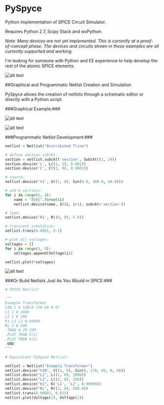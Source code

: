 PySpyce
=======

Python Implementation of SPICE Circuit Simulator. 

Requires Python 2.7, Scipy Stack and wxPython.

*Note: Many devices are not yet implemented. This is currently at a proof-of-concept phase. The devices and circuits shown in these examples are all currently supported and working.*

I'm looking for someone with Python and EE experience to help develop the rest of the atomic SPICE elements.


![alt text](https://github.com/josephmhood/PySpyce/blob/master/Artwork/screen_3.png "")


##Graphical and Programmatic Netlist Creation and Simulation

PySpyce allows the creation of netlists through a schematic editor or directly with a Python script.


###Graphical Example:###

![alt text](https://github.com/josephmhood/PySpyce/blob/master/Artwork/screen_4.png "")

![alt text](https://github.com/josephmhood/PySpyce/blob/master/Artwork/screen_2.png "")


###Programmatic Netlist Development:###

```python
netlist = Netlist("Distributed Tline")

# define section subckt:
section = netlist.subckt('section', Subckt((1, 2)))
section.device('L', L((1, 2), 0.001))
section.device('C', C((2, 0), 0.0001))

# source:
netlist.device('V1', V((1, 0), Sin(0.0, 100.0, 60.0)))

# add 6 sections:
for i in range(1, 8):
    name = "X{0}".format(i)
    netlist.device(name, X((i, i+1), subckt='section'))

# load:
netlist.device('R1', R((8, 0), 5.0))

# transient simulation:
netlist.trans(0.0001, 0.1)

# plot all voltages:
voltages = []
for i in range(1, 9):
    voltages.append(Voltage(i))

netlist.plot(*voltages)
```
![alt text](https://github.com/josephmhood/PySpyce/blob/master/Artwork/screen_5.png "")


###Or Build Netlists Just As You Would in SPICE:###

```python
# SPICE Netlist:

""" 
Example Transformer
VIN 1 0 SIN(0 170 60 0 0)
L1 1 0 2000
L2 2 0 200
K1 L1 L2 0.99999
RL 2 0 500
.TRAN 0.2M 25M
.PLOT TRAN V(1)
.PLOT TRAN V(2)
.END
"""

# Equivalent PySpyce Netlist:

netlist = Netlist("Example Transformer")
netlist.device("V1N", V((1, 0), Sin(0, 170, 60, 0, 0)))
netlist.device("L1", L((1, 0), 2000))
netlist.device("L2", L((2, 0), 200))
netlist.device("K1", K('L1', 'L2', 0.99999))
netlist.device("RL", R((2, 0), 500.0))
netlist.trans(0.00002, 0.025)
netlist.plot(Voltage(1), Voltage(2))
```

